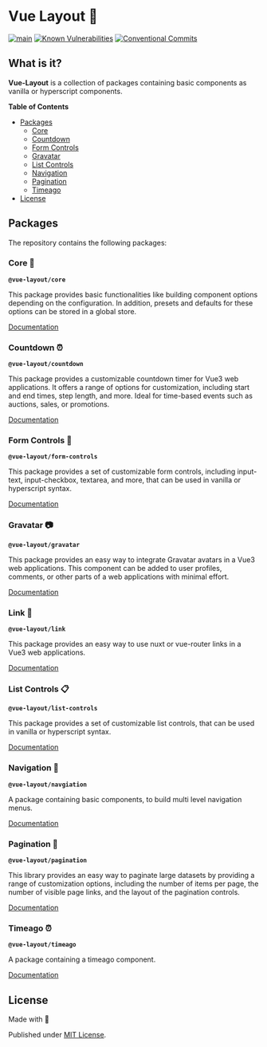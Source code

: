 # Vue Layout 🧩	

[![main](https://github.com/Tada5hi/vue-layout/actions/workflows/main.yml/badge.svg)](https://github.com/Tada5hi/vue-layout/actions/workflows/main.yml)
[![Known Vulnerabilities](https://snyk.io/test/github/Tada5hi/vue-layout/badge.svg)](https://snyk.io/test/github/Tada5hi/vue-layout)
[![Conventional Commits](https://img.shields.io/badge/Conventional%20Commits-1.0.0-%23FE5196?logo=conventionalcommits&logoColor=white)](https://conventionalcommits.org)

## What is it?
**Vue-Layout** is a collection of packages containing basic components as 
vanilla or hyperscript components.


**Table of Contents**

- [Packages](#packages)
  - [Core](#core-)
  - [Countdown](#countdown-)
  - [Form Controls](#form-controls-)
  - [Gravatar](#gravatar-)
  - [List Controls](#list-controls-)
  - [Navigation](#navigation-)
  - [Pagination](#pagination-)
  - [Timeago](#timeago-)
- [License](#license)

## Packages
The repository contains the following packages:

### Core 🌱

**`@vue-layout/core`**

This package provides basic functionalities like building component options depending on the configuration.
In addition, presets and defaults for these options can be stored in a global store.

[Documentation](packages/core/README.md)

### Countdown ⏰

**`@vue-layout/countdown`**

This package provides a customizable countdown timer for Vue3 web applications. 
It offers a range of options for customization, including start and end times, step length, and more.
Ideal for time-based events such as auctions, sales, or promotions.

[Documentation](packages/countdown/README.md)

### Form Controls 📜

**`@vue-layout/form-controls`**

This package provides a set of customizable form controls, including input-text, input-checkbox, textarea,
and more, that can be used in vanilla or hyperscript syntax.

[Documentation](packages/form-controls/README.md)

### Gravatar 📷

**`@vue-layout/gravatar`**

This package provides an easy way to integrate Gravatar avatars in a Vue3 web applications.
This component can be added to user profiles, comments, or other parts of a web applications 
with minimal effort.

[Documentation](packages/gravatar/README.md)

### Link 🔗

**`@vue-layout/link`**

This package provides an easy way to use nuxt or vue-router links in a Vue3 web applications.

[Documentation](packages/link/README.md)

### List Controls 📋

**`@vue-layout/list-controls`**

This package provides a set of customizable list controls, that can be used in vanilla or hyperscript syntax.

[Documentation](packages/list-controls/README.md)

### Navigation 🧭

**`@vue-layout/navgiation`**

A package containing basic components, to build multi level navigation menus.

[Documentation](packages/navigation/README.md)

### Pagination 📖

**`@vue-layout/pagination`**

This library provides an easy way to paginate large datasets by providing a range
of customization options, including the number of items per page, 
the number of visible page links, 
and the layout of the pagination controls.

[Documentation](packages/pagination/README.md)

### Timeago ⏰

**`@vue-layout/timeago`**

A package containing a timeago component.

[Documentation](packages/timeago/README.md)

## License

Made with 💚

Published under [MIT License](./LICENSE).

